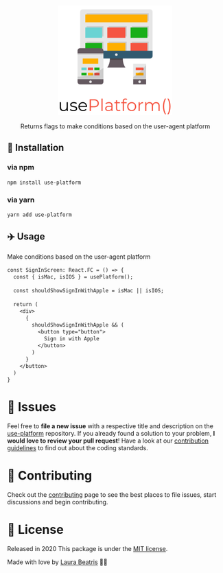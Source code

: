 <p align="center">
<img src="./.github/docs/logo.png" />
</p>

<p align="center">
  Returns flags to make conditions based on the user-agent platform
</p>

## :construction_worker: Installation

### via npm

```
npm install use-platform
```

### via yarn

```
yarn add use-platform
```

## :airplane: Usage

Make conditions based on the user-agent platform

```
const SignInScreen: React.FC = () => {
  const { isMac, isIOS } = usePlatform();

  const shouldShowSignInWithApple = isMac || isIOS;

  return (
    <div>
      {
        shouldShowSignInWithApple && (
          <button type="button">
            Sign in with Apple
          </button>
        )
      }
    </button>
  )
}
```

# :bug: Issues

Feel free to **file a new issue** with a respective title and description on the [use-platform](https://github.com/LauraBeatris/use-platform/issues) repository. If you already found a solution to your problem, **I would love to review your pull request**! Have a look at our [contribution guidelines](https://github.com/LauraBeatris/use-platform/blob/master/CONTRIBUTING.md) to find out about the coding standards.

# :tada: Contributing

Check out the [contributing](https://github.com/LauraBeatris/use-platform/blob/master/CONTRIBUTING.md) page to see the best places to file issues, start discussions and begin contributing.

# :closed_book: License

Released in 2020
This package is under the [MIT license](https://github.com/LauraBeatris/use-platform/master/LICENSE).

Made with love by [Laura Beatris](https://github.com/LauraBeatris) 💜🚀
